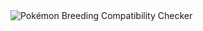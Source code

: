 <img src="https://github.com/d-mcneil/pokemon-breeding-compatibility-checker/assets/108340538/b6ca7bd7-9249-476a-a757-ed0f234dc6de" alt="Pokémon Breeding Compatibility Checker" align="center">
